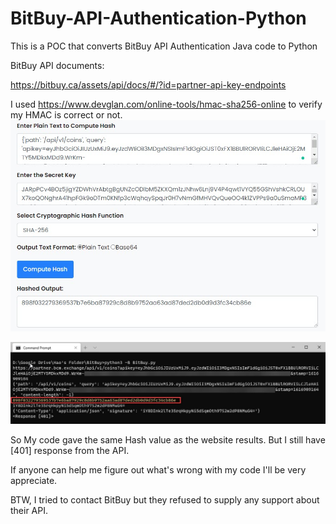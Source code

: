 # BitBuy-API-Authentication-Python
This is a POC that converts BitBuy API Authentication Java code to Python 

BitBuy API documents:

https://bitbuy.ca/assets/api/docs/#/?id=partner-api-key-endpoints

I used https://www.devglan.com/online-tools/hmac-sha256-online to verify my HMAC is correct or not.
<img src="01.jpg">

<img src="02.jpg">

So My code gave the same Hash value as the website results. But I still have [401] response from the API. 

If anyone can help me figure out what's wrong with my code I'll be very appreciate.

BTW, I tried to contact BitBuy but they refused to supply any support about their API.
